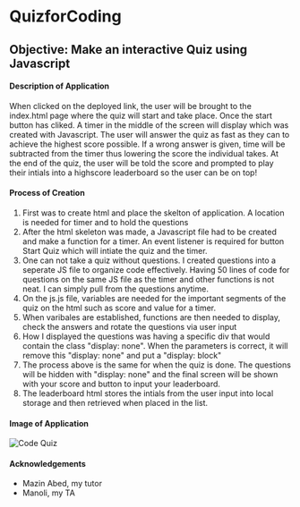 # QuizforCoding

<h2>Objective: Make an interactive Quiz using Javascript</h2>


<h4>Description of Application</h4>
    <p> When clicked on the deployed link, the user will be brought to the index.html page where the quiz will start and take place.
    Once the start button has cliked. A timer in the middle of the screen will display which was created with Javascript. The user will answer
    the quiz as fast as they can to achieve the highest score possible. If a wrong answer is given, time will be subtracted from the timer thus
    lowering the score the individual takes. At the end of the quiz, the user will be told the score and prompted to play their intials into a 
    highscore leaderboard so the user can be on top!</p>


<h4> Process of Creation</h4>
    <ol>
        <li>First was to create html and place the skelton of application. A location is needed for timer and to hold the questions</li>
        <li>After the html skeleton was made, a Javascript file had to be created and make a function for a timer. An event listener is required for
        button Start Quiz which will intiate the quiz and the timer.</li>
        <li>One can not take a quiz without questions. I created questions into a seperate JS file to organize code effectively. Having
        50 lines of code for questions on the same JS file as the timer and other functions is not neat. I can simply pull from the questions anytime.</li>
        <li>On the js.js file, variables are needed for the important segments of the quiz on the html such as score and value for a timer.</li>
        <li>When varibales are established, functions are then needed to display, check the answers and rotate the questions via user input</li>
        <li>How I displayed the questions was having a specific div that would contain the class "display: none". When the parameters is correct, it will
        remove this "display: none" and put a "display: block"</li>
        <li>The process above is the same for when the quiz is done. The questions will be hidden with "display: none" and the final screen will be shown with 
        your score and button to input your leaderboard.</li>
        <li>The leaderboard html stores the intials from the user input into local storage and then retrieved when placed in the list.</li>
    </ol>



<h4>Image of Application</h4>

![Code Quiz](https://user-images.githubusercontent.com/70716786/99932589-8b0fae80-2d26-11eb-90d4-5bed27ea65af.PNG)


<h4>Acknowledgements</h4>
    <ul>
        <li>Mazin Abed, my tutor</li>
        <li> Manoli, my TA</li>
    </ul>
